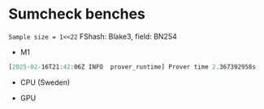 # Sumcheck benches

`Sample size = 1<<22` FShash: Blake3, field: BN254

* M1

```rust 
[2025-02-16T21:42:06Z INFO  prover_runtime] Prover time 2.367392958s
```

* CPU (Sweden)


* GPU
